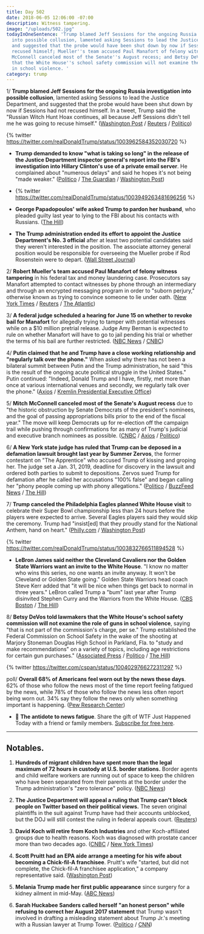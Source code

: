 ```yaml
---
title: Day 502
date: 2018-06-05 12:06:00 -07:00
description: Witness tampering.
image: "/uploads/502.jpg"
todayInOneSentence: 'Trump blamed Jeff Sessions for the ongoing Russia investigation
  into possible collusion, lamented asking Sessions to lead the Justice Department,
  and suggested that the probe would have been shut down by now if Sessions had not
  recused himself; Mueller''s team accused Paul Manafort of felony witness tampering;
  McConnell canceled most of the Senate''s August recess; and Betsy DeVos told lawmakers
  that the White House''s school safety commission will not examine the role of guns
  in school violence. '
category: trump
---
```


1/ **Trump blamed Jeff Sessions for the ongoing Russia investigation into possible collusion**, lamented asking Sessions to lead the Justice Department, and suggested that the probe would have been shut down by now if Sessions had not recused himself. In a tweet, Trump said the "Russian Witch Hunt Hoax continues, all because Jeff Sessions didn't tell me he was going to recuse himself." ([Washington Post](https://www.washingtonpost.com/politics/trump-blames-sessions-for-russia-probe-suggests-he-could-have-shut-it-down/2018/06/05/19023474-68b2-11e8-bf8c-f9ed2e672adf_story.html) / [Reuters](https://www.reuters.com/article/us-usa-trump-russia/pressure-builds-on-attorney-general-sessions-as-trump-pours-on-blame-idUSKCN1J11R3) / [Politico](https://www.politico.com/story/2018/06/05/trump-sessions-mueller-russia-624181))

{% twitter https://twitter.com/realDonaldTrump/status/1003962584352030720 %}

* **Trump demanded to know "what is taking so long" in the release of the Justice Department inspector general's report into the FBI's investigation into Hillary Clinton's use of a private email server**. He complained about "numerous delays" and said he hopes it's not being "made weaker." ([Politico](https://www.politico.com/story/2018/06/05/trump-depose-summer-zervos-lawsuit-624186) / [The Guardian](https://www.theguardian.com/us-news/2018/jun/05/donald-trump-slams-justice-department-delays-clinton-email-inquiry) / [Washington Post](https://www.washingtonpost.com/politics/trump-asks-why-justice-department-report-on-handling-clinton-email-probe-is-taking-so-long/2018/06/05/2bfd15c2-68a7-11e8-bf8c-f9ed2e672adf_story.html))

* {% twitter https://twitter.com/realDonaldTrump/status/1003949263481696256 %}

* **George Papadopoulos' wife asked Trump to pardon her husband**, who pleaded guilty last year to lying to the FBI about his contacts with Russians. ([The Hill](http://thehill.com/blogs/blog-briefing-room/390689-papadpoulos-wife-asks-trump-to-pardon-her-husband-in-mueller-probe))

* **The Trump administration ended its effort to appoint the Justice Department's No. 3 official** after at least two potential candidates said they weren't interested in the position. The associate attorney general position would be responsible for overseeing the Mueller probe if Rod Rosenstein were to depart. ([Wall Street Journal](https://www.wsj.com/articles/trump-administration-sidelines-effort-to-appoint-justice-department-no-3-1528208396))

2/ **Robert Mueller's team accused Paul Manafort of felony witness tampering** in his federal tax and money laundering case. Prosecutors say Manafort attempted to contact witnesses by phone through an intermediary and through an encrypted messaging program in order to "suborn perjury," otherwise known as trying to convince someone to lie under oath. ([New York Times](https://www.nytimes.com/2018/06/04/us/politics/paul-manafort-mueller-witness-tampering.html) / [Reuters](https://www.reuters.com/article/us-usa-trump-russia-manafort/manafort-attempted-to-tamper-with-potential-witnesses-u-s-special-counsel-idUSKCN1J1043) / [The Atlantic](https://www.theatlantic.com/politics/archive/2018/06/paul-manafort-loses-his-cool/562034/))

3/ **A federal judge scheduled a hearing for June 15 on whether to revoke bail for Manafort** for allegedly trying to tamper with potential witnesses while on a $10 million pretrial release. Judge Amy Berman is expected to rule on whether Manafort will have to go to jail pending his trial or whether the terms of his bail are further restricted. ([NBC News](https://www.nbcnews.com/politics/politics-news/prosecutors-ask-judge-revoke-paul-manafort-s-bail-mueller-investigation-n880031) / [CNBC](https://www.cnbc.com/2018/06/05/paul-manafort-freedom-at-risk-after-mueller-alleges-witness-tampering.html))

4/ **Putin claimed that he and Trump have a close working relationship and "regularly talk over the phone."** When asked why there has not been a bilateral summit between Putin and the Trump administration, he said "this is the result of the ongoing acute political struggle in the United States." Putin continued: "Indeed, Donald Trump and I have, firstly, met more than once at various international venues and secondly, we regularly talk over the phone." ([Axios](https://www.axios.com/putin-brags-close-donald-trump-relationship-888b6bfa-bcb3-4a54-97c5-b5b7ba4a4882.html) / [Kremlin Presidential Executive Office](http://en.kremlin.ru/events/president/news/57675))

5/ **Mitch McConnell canceled most of the Senate's August recess** due to "the historic obstruction by Senate Democrats of the president's nominees, and the goal of passing appropriations bills prior to the end of the fiscal year." The move will keep Democrats up for re-election off the campaign trail while pushing through confirmations for as many of Trump's judicial and executive branch nominees as possible. ([CNBC](https://www.cnbc.com/2018/06/05/mitch-mcconnell-says-senates-august-recess-is-canceled.html) / [Axios](https://www.axios.com/mitch-mcconnell-cancels-august-recess-1528219488-5e059e36-37ff-4f25-92b8-915cb78bf0eb.html) / [Politico](https://www.politico.com/story/2018/06/05/mcconnell-cancels-most-of-august-recess-625905))

6/ **A New York state judge has ruled that Trump can be deposed in a defamation lawsuit brought last year by Summer Zervos**, the former contestant on "The Apprentice" who accused Trump of kissing and groping her. The judge set a Jan. 31, 2019, deadline for discovery in the lawsuit and ordered both parties to submit to depositions. Zervos sued Trump for defamation after he called her accusations "100% false" and began calling her "phony people coming up with phony allegations." ([Politico](https://www.politico.com/story/2018/06/05/trump-depose-summer-zervos-lawsuit-624186) / [BuzzFeed News](https://www.buzzfeed.com/maryanngeorgantopoulos/simmer-zervos-deadline-trump-deposition) / [The Hill](http://thehill.com/homenews/administration/390744-new-york-judge-rules-defamation-suit-against-trump-can-move-forward))

7/ **Trump canceled the Philadelphia Eagles planned White House visit** to celebrate their Super Bowl championship less than 24 hours before the players were expected to arrive. Several Eagles players said they would skip the ceremony. Trump had "insist\[ed\] that they proudly stand for the National Anthem, hand on heart." ([Philly.com](http://www.philly.com/philly/sports/eagles/trump-eagles-white-house-cancellation-20180604.html) / [Washington Post](https://www.washingtonpost.com/politics/trump-disinvites-philadelphia-eagles-from-white-house-visit-citing-national-anthem-dispute/2018/06/04/d23ffa84-684e-11e8-bbc5-dc9f3634fa0a_story.html))

{% twitter https://twitter.com/realDonaldTrump/status/1003832766511894528 %}

* **LeBron James said neither the Cleveland Cavaliers nor the Golden State Warriors want an invite to the White House**. "I know no matter who wins this series, no one wants an invite anyway. It won't be Cleveland or Golden State going." Golden State Warriors head coach Steve Kerr added that "it will be nice when things get back to normal in three years." LeBron called Trump a "bum" last year after Trump disinvited Stephen Curry and the Warriors from the White House. ([CBS Boston](http://boston.cbslocal.com/2018/06/05/lebron-james-says-both-cavaliers-and-warriors-dont-want-invite-from-donald-trump-to-white-house/) / [The Hill](http://thehill.com/blogs/blog-briefing-room/390793-warriors-coach-hits-trump-on-eagles-snub-it-will-be-nice-when-things))

8/ **Betsy DeVos told lawmakers that the White House's school safety commission will not examine the role of guns in school violence**, saying "that is not part of the commission's charge, per se." Trump established the Federal Commission on School Safety in the wake of the shooting at Marjory Stoneman Douglas High School in Parkland, Fla. to "study and make recommendations" on a variety of topics, including age restrictions for certain gun purchases." ([Associated Press](https://apnews.com/c8f50f582d774699822985a2af44b612) / [Politico](https://www.politico.com/story/2018/06/05/trump-school-safety-guns-betsy-devos-1343451) / [The Hill](http://thehill.com/homenews/administration/390770-devos-safety-commission-wont-look-at-role-of-guns-in-school-violence))

{% twitter https://twitter.com/cspan/status/1004029766272311297 %}

poll/ **Overall 68% of Americans feel worn out by the news these days**. 62% of those who follow the news most of the time report feeling fatigued by the news, while 78% of those who follow the news less often report being worn out. 34% say they follow the news only when something important is happening. ([Pew Research Center](http://www.pewresearch.org/fact-tank/2018/06/05/almost-seven-in-ten-americans-have-news-fatigue-more-among-republicans/))

* 👋 **The antidote to news fatigue**. Share the gift of WTF Just Happened Today with a friend or family members. [Subscribe for free here](https://whatthefuckjusthappenedtoday.com/subscribe/).

---

## Notables.

1. **Hundreds of migrant children have spent more than the legal maximum of 72 hours in custody at U.S. border stations.** Border agents and child welfare workers are running out of space to keep the children who have been separated from their parents at the border under the Trump administration's "zero tolerance" policy. ([NBC News](https://www.nbcnews.com/news/us-news/hundreds-migrant-kids-separated-parents-are-stuck-border-stations-n878696))

2. **The Justice Department will appeal a ruling that Trump can't block people on Twitter based on their political views.** The seven original plaintiffs in the suit against Trump have had their accounts unblocked, but the DOJ will still contest the ruling in federal appeals court. ([Reuters](https://www.reuters.com/article/us-usa-trump-twitter/u-s-appeals-ruling-that-trump-could-not-block-twitter-followers-idUSKCN1J1078))

3. **David Koch will retire from Koch Industries** and other Koch-affiliated groups due to health reasons. Koch was diagnosed with prostate cancer more than two decades ago. ([CNBC](https://www.cnbc.com/2018/06/05/billionaire-david-koch-to-retire-from-koch-industries-political-group.html) / [New York Times](https://www.nytimes.com/2018/06/05/us/politics/david-koch-steps-down.html))

4. **Scott Pruitt had an EPA aide arrange a meeting for his wife about becoming a Chick-fil-A franchisee**. Pruitt's wife "started, but did not complete, the Chick-fil-A franchisee application," a company representative said. ([Washington Post](https://www.washingtonpost.com/national/health-science/scott-pruitt-enlisted-an-epa-aide-to-help-his-wife-find-a-job--at-chick-fil-a/2018/06/05/b798e4e4-5eac-11e8-9ee3-49d6d4814c4c_story.html))

5. **Melania Trump made her first public appearance** since surgery for a kidney ailment in mid-May. ([ABC News](https://abcnews.go.com/Politics/melania-trump-makes-appearance-surgery-white-house-event/story?id=55651023))

6. **Sarah Huckabee Sanders called herself "an honest person" while refusing to correct her August 2017 statement** that Trump wasn't involved in drafting a misleading statement about Trump Jr.'s meeting with a Russian lawyer at Trump Tower. ([Politico](https://www.politico.com/story/2018/06/05/sarah-huckabee-sanders-im-an-honest-person-625914) / [CNN](https://www.cnn.com/2018/06/05/politics/sarah-sanders-refuses-white-house/index.html))